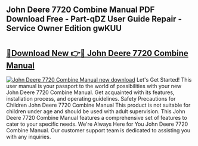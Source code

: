 ## John Deere 7720 Combine Manual PDF Download Free - Part-qDZ User Guide Repair - Service Owner Edition gwKUU

# <h2><a href="http://bc34078.oget.top/?id=John+Deere+7720+Combine+Manual">🔗Download New 👉🔴 John Deere 7720 Combine Manual</a></h2>

[![John Deere 7720 Combine Manual new download](https://i.imgur.com/5g1atiW.png)](http://bc34078.oget.top/?id=John+Deere+7720+Combine+Manual)
Let's Get Started! This user manual is your passport to the world of possibilities with your new John Deere 7720 Combine Manual. Get acquainted with its features, installation process, and operating guidelines. Safety Precautions for Children John Deere 7720 Combine Manual This product is not suitable for children under age and should be used with adult supervision. This John Deere 7720 Combine Manual features a comprehensive set of features to cater to your specific needs. We're Always Here for You John Deere 7720 Combine Manual. Our customer support team is dedicated to assisting you with any inquiries.
